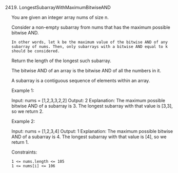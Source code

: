 2419. LongestSubarrayWithMaximumBitwiseAND

You are given an integer array nums of size n.

Consider a non-empty subarray from nums that has the maximum possible bitwise AND.

    In other words, let k be the maximum value of the bitwise AND of any subarray of nums. Then, only subarrays with a bitwise AND equal to k should be considered.

Return the length of the longest such subarray.

The bitwise AND of an array is the bitwise AND of all the numbers in it.

A subarray is a contiguous sequence of elements within an array.

Example 1:

Input: nums = [1,2,3,3,2,2]
Output: 2
Explanation:
The maximum possible bitwise AND of a subarray is 3.
The longest subarray with that value is [3,3], so we return 2.

Example 2:

Input: nums = [1,2,3,4]
Output: 1
Explanation:
The maximum possible bitwise AND of a subarray is 4.
The longest subarray with that value is [4], so we return 1.

Constraints:

    1 <= nums.length <= 105
    1 <= nums[i] <= 106
